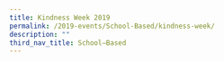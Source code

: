 ```yaml
---
title: Kindness Week 2019
permalink: /2019-events/School-Based/kindness-week/
description: ""
third_nav_title: School–Based
---
```

